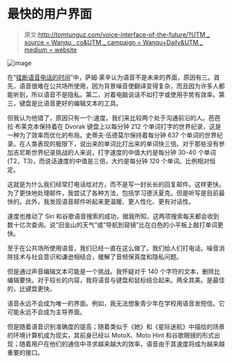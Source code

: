 # 最快的用户界面

> 原文:[http://tomtunguz.com/voice-interface-of-the-future/?UTM _ source = Wanqu . co&UTM _ campaign = Wanqu+Daily&UTM _ medium = website](http://tomtunguz.com/voice-interface-of-the-future/?utm_source=wanqu.co&utm_campaign=Wanqu+Daily&utm_medium=website)

![image](../Images/e75dee28dd1ff6991a6067db6aef17a5.png)

在“[挂断语音电话的时间](https://www.theinformation.com/Time-to-Hang-up-on-Voice)”中，萨姆·莱辛认为语音不是未来的界面，原因有三。首先，语音很难在公共场所使用，因为背景噪音使翻译变得复杂，而且因为许多人都能听到，所以语音不是隐私。第二，对着电脑说话不如打字或使用手势有效率。第三，键盘是比语音更好的编辑文本的工具。

但我认为他错了，原因只有一个:速度。我们来比较两个处于沟通前沿的人。芭芭拉·布莱克本保持着在 Dvorak 键盘上以每分钟 212 个单词打字的世界纪录，这是一种为了效率而优化的布局。史蒂夫·伍德莫尔保持着每分钟 637 个单词的世界纪录。在人类表现的极限下，说出来的单词比打出来的单词快三倍。对于那些没有参加吉尼斯世界纪录挑战的人来说，打字速度的中值大约是每分钟 30-40 个单词(T2，T3)，而说话速度的中值是三倍，大约是每分钟 120 个单词。比例相对恒定。

这就是为什么我们经常打电话给对方，而不是写一封长长的回复邮件。这样更快。为了更快地处理邮件，我尝试了各种方法，包括学习德沃夏克。但是听写是目前最快的。此外，我发现语音邮件听起来更温暖、更人性化、更有对话性。

速度也推动了 Siri 和谷歌语音搜索的成功，据我所知，这两项搜索每天都会收到数十亿次查询。说“旧金山的天气”或“导航到窥镜”比在白色的小平板上敲打单词更快。

至于在公共场所使用语音，我们已经一直在这么做了。我们给人们打电话。噪音消除技术与社会意识和谦逊相结合，缓解了音频保真度和隐私问题。

但是通过声音编辑文本可能是一个挑战。我怀疑对于 140 个字符的文本，删除比编辑要快。对于较长的内容，我将语音与键盘和鼠标结合起来。两全其美。是最佳的，比键盘更快。

语音永远不会成为唯一的界面。例如，我无法想象青少年在学校用语音发短信。它可能永远不会成为主导界面。

但是随着语音识别准确度的提高；随着类似于《她》和《星际迷航》中描绘的场景的环境计算机成为现实，其前身已经以 MotoX、Moto Hint 和谷歌眼镜的形式出现；随着用户在他们的通信中寻求越来越大的效率，语音由于其速度将成为越来越重要的接口。
